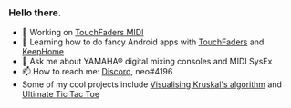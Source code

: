 ### Hello there.

- 🔭 Working on [TouchFaders MIDI](https://github.com/theonlytechnohead/TouchFaders_MIDI)
- 🌱 Learning how to do fancy Android apps with [TouchFaders](https://github.com/theonlytechnohead/TouchFaders_APP) and [KeepHome](https://github.com/theonlytechnohead/KeepHome)
- 💬 Ask me about YAMAHA® digital mixing consoles and MIDI SysEx
- 📫 How to reach me: [Discord](https://discord.com), neo#4196
- Some of my cool projects include [Visualising Kruskal's algorithm](https://github.com/theonlytechnohead/Kruskal-visualisation) and [Ultimate Tic Tac Toe](https://github.com/theonlytechnohead/ut3)
